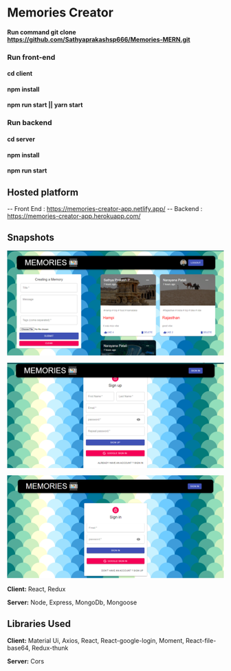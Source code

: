 # Memories Creator

 
#### Run command git clone https://github.com/Sathyaprakashsp666/Memories-MERN.git

### Run front-end

#### cd client 
#### npm install
#### npm run start || yarn start

### Run backend

#### cd server
#### npm install 
#### npm run start

##  Hosted platform

-- Front End : https://memories-creator-app.netlify.app/
-- Backend   : https://memories-creator-app.herokuapp.com/


## Snapshots 

![Screenshot (1)](https://github.com/Sathyaprakashsp666/Memories-MERN/blob/main/memoeirs1.png)

![Screenshot (2)](https://github.com/Sathyaprakashsp666/Memories-MERN/blob/main/memories2.png)

![Screenshot (3)](https://github.com/Sathyaprakashsp666/Memories-MERN/blob/main/memories3.png)


**Client:** React, Redux

**Server:** Node, Express, MongoDb, Mongoose

## Libraries Used

**Client:** Material Ui, Axios, React, React-google-login, Moment, React-file-base64, Redux-thunk

**Server:** Cors


